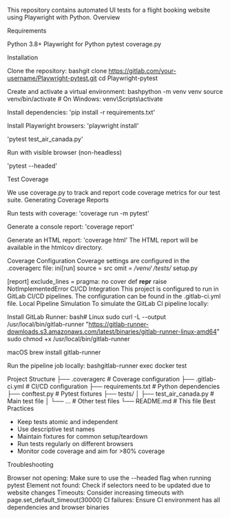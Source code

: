 This repository contains automated UI tests for a flight booking website using Playwright with Python.
Overview

Requirements

Python 3.8+
Playwright for Python
pytest
coverage.py

Installation

Clone the repository:
bashgit clone https://gitlab.com/your-username/Playwright-pytest.git
cd Playwright-pytest

Create and activate a virtual environment:
bashpython -m venv venv
source venv/bin/activate  # On Windows: venv\Scripts\activate

Install dependencies:
'pip install -r requirements.txt'

Install Playwright browsers:
'playwright install'

'pytest test_air_canada.py'

Run with visible browser (non-headless)

'pytest --headed'

Test Coverage

We use coverage.py to track and report code coverage metrics for our test suite.
Generating Coverage Reports

Run tests with coverage:
'coverage run -m pytest'

Generate a console report:
'coverage report'

Generate an HTML report:
'coverage html'
The HTML report will be available in the htmlcov directory.

Coverage Configuration
Coverage settings are configured in the .coveragerc file:
ini[run]
source = src
omit = 
    */venv/*
    */tests/*
    setup.py

[report]
exclude_lines =
    pragma: no cover
    def __repr__
    raise NotImplementedError
CI/CD Integration
This project is configured to run in GitLab CI/CD pipelines. The configuration can be found in the .gitlab-ci.yml file.
Local Pipeline Simulation
To simulate the GitLab CI pipeline locally:

Install GitLab Runner:
bash# Linux
sudo curl -L --output /usr/local/bin/gitlab-runner "https://gitlab-runner-downloads.s3.amazonaws.com/latest/binaries/gitlab-runner-linux-amd64"
sudo chmod +x /usr/local/bin/gitlab-runner

 macOS
brew install gitlab-runner

Run the pipeline job locally:
bashgitlab-runner exec docker test


Project Structure
├── .coveragerc             # Coverage configuration
├── .gitlab-ci.yml          # CI/CD configuration
├── requirements.txt        # Python dependencies
├── conftest.py             # Pytest fixtures
├── tests/
│   ├── test_air_canada.py  # Main test file
│   └── ...                 # Other test files
└── README.md               # This file
Best Practices

- Keep tests atomic and independent
- Use descriptive test names
- Maintain fixtures for common setup/teardown
- Run tests regularly on different browsers
- Monitor code coverage and aim for >80% coverage

Troubleshooting

Browser not opening: Make sure to use the --headed flag when running pytest
Element not found: Check if selectors need to be updated due to website changes
Timeouts: Consider increasing timeouts with page.set_default_timeout(30000)
CI failures: Ensure CI environment has all dependencies and browser binaries
